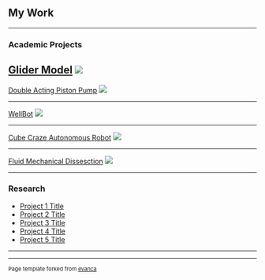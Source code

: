 ## My Work

---

### Academic Projects

[Glider Model](/sample_page)
<img src="images/dummy_thumbnail.jpg?raw=true"/>
---

[Double Acting Piston Pump](http://example.com/)
<img src="images/dummy_thumbnail.jpg?raw=true"/>


---
[WellBot](/pdf/sample_presentation.pdf)
<img src="images/dummy_thumbnail.jpg?raw=true"/>

---
[Cube Craze Autonomous Robot](http://example.com/)
<img src="images/dummy_thumbnail.jpg?raw=true"/>

---
[Fluid Mechanical Dissesction](http://example.com/)
<img src="images/dummy_thumbnail.jpg?raw=true"/>


---

### Research

- [Project 1 Title](http://example.com/)
- [Project 2 Title](http://example.com/)
- [Project 3 Title](http://example.com/)
- [Project 4 Title](http://example.com/)
- [Project 5 Title](http://example.com/)

---




---
<p style="font-size:11px">Page template forked from <a href="https://github.com/evanca/quick-portfolio">evanca</a></p>
<!-- Remove above link if you don't want to attibute -->
